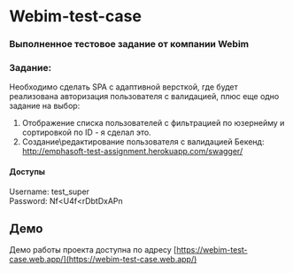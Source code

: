 # Webim-test-case 

### Выполненное тестовое задание от компании Webim

### Задание:

Необходимо сделать SPA с адаптивной версткой, где будет реализована авторизация пользователя с валидацией, плюс еще одно задание на выбор:
1. Отображение списка пользователей с фильтрацией по юзернейму и сортировкой по ID - я сделал это.
2. Создание\редактирование пользователя с валидацией Бекенд: 
http://emphasoft-test-assignment.herokuapp.com/swagger/

#### Доступы
Username: test_super <br/>
Password: Nf<U4f<rDbtDxAPn 

## Демо
Демо работы проекта доступна по адресу [https://webim-test-case.web.app/](https://webim-test-case.web.app/)
